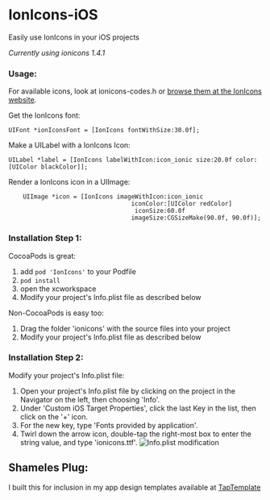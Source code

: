# IonIcons-iOS
Easily use IonIcons in your iOS projects

*Currently using ionicons 1.4.1*  

### Usage:

For available icons, look at ionicons-codes.h or [browse them at the IonIcons website](http://ionicons.com).

Get the IonIcons font:

    UIFont *ionIconsFont = [IonIcons fontWithSize:30.0f];

Make a UILabel with a IonIcons Icon:

    UILabel *label = [IonIcons labelWithIcon:icon_ionic size:20.0f color:[UIColor blackColor]];

Render a IonIcons icon in a UIImage:

        UIImage *icon = [IonIcons imageWithIcon:icon_ionic
                                      iconColor:[UIColor redColor] 
                                       iconSize:60.0f 
                                      imageSize:CGSizeMake(90.0f, 90.0f)];


### Installation Step 1:

CocoaPods is great:

1. add `pod 'IonIcons'` to your Podfile
2. `pod install`
3. open the xcworkspace
4. Modify your project's Info.plist file as described below

Non-CocoaPods is easy too:

1. Drag the folder 'ionicons' with the source files into your project
2. Modify your project's Info.plist file as described below

### Installation Step 2:

Modify your project's Info.plist file:

1. Open your project's Info.plist file by clicking on the project in the Navigator on the left, then choosing 'Info'.
2. Under 'Custom iOS Target Properties', click the last Key in the list, then click on the '+' icon.
3. For the new key, type 'Fonts provided by application'.
4. Twirl down the arrow icon, double-tap the right-most box to enter the string value, and type 'ionicons.ttf'.
![Info.plist modification]()

## Shameles Plug:
I built this for inclusion in my app design templates available at [TapTemplate](http://www.taptemplate.com)
